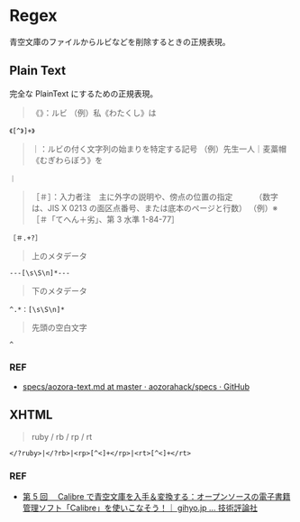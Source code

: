 # Regex

青空文庫のファイルからルビなどを削除するときの正規表現。

## Plain Text

完全な PlainText にするための正規表現。

> 《》：ルビ
> （例）私《わたくし》は

`《[^》]+》`

> ｜：ルビの付く文字列の始まりを特定する記号
> （例）先生一人｜麦藁帽《むぎわらぼう》を

`｜`

> ［＃］：入力者注　主に外字の説明や、傍点の位置の指定
> 　　　（数字は、JIS X 0213 の面区点番号、または底本のページと行数）
> （例）※［＃「てへん＋劣」、第 3 水準 1-84-77］

`［＃.+?］`

> 上のメタデータ

`---[\s\S\n]*---`

> 下のメタデータ

`^.*：[\s\S\n]*`

> 先頭の空白文字

`^ `

### REF

- [specs/aozora-text.md at master · aozorahack/specs · GitHub](https://github.com/aozorahack/specs/blob/master/aozora-text.md#%E7%9B%B4%E6%8E%A5%E4%BD%BF%E3%81%88%E3%81%AA%E3%81%84%E4%BD%BF%E3%82%8F%E3%82%8C%E3%81%AA%E3%81%84%E6%96%87%E5%AD%97)

## XHTML

> ruby / rb / rp / rt

`</?ruby>|</?rb>|<rp>[^<]+</rp>|<rt>[^<]+</rt>`

### REF

- [第 5 回　 Calibre で青空文庫を入手＆変換する：オープンソースの電子書籍管理ソフト「Calibre」を使いこなそう！｜ gihyo.jp … 技術評論社](https://gihyo.jp/lifestyle/serial/01/calibre/0005)
